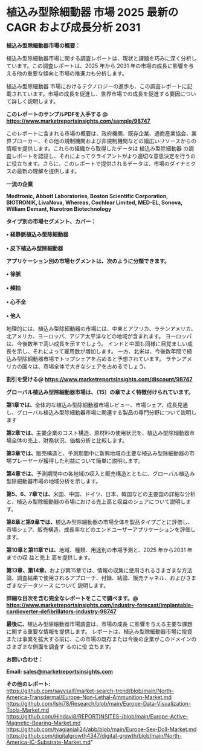 # 植込み型除細動器 市場 2025 最新の CAGR および成長分析 2031

<strong><b>植込み型除細動器市場の概要：</b></strong>

植込み型除細動器市場に関する調査レポートは、現状と課題を巧みに深く分析しています。この調査レポートは、2025 年から 2031 年の市場の成長に影響を与える他の重要な傾向と市場の推進力も分析します。

植込み型除細動器 市場におけるテクノロジーの進歩も、この調査レポートに記載されています。市場の成長を促進し、世界市場での成長を促進する要因について詳しく説明します。

<strong>このレポートのサンプルPDFを入手する @ <a href=https://www.marketreportsinsights.com/sample/98747>https://www.marketreportsinsights.com/sample/98747</a></strong>

このレポートに含まれる市場の概要は、政府機関、既存企業、通商産業協会、業界ブローカー、その他の規制機関および非規制機関などの幅広いリソースからの情報を提供します。これらの組織から取得したデータは 植込み型除細動器 の調査レポートを認証し、それによってクライアントがより適切な意思決定を行うのに役立ちます。さらに、このレポートで提供されるデータは、市場のダイナミクスの最新の理解を提供します。

<strong>一流の企業</strong>

<strong><b>Medtronic, Abbott Laboratories, Boston Scientific Corporation, BIOTRONIK, LivaNova, Whereas, Cochlear Limited, MED-EL, Sonova, William Demant, Nurotron Biotechnology</b></strong>

<strong><b>タイプ別の市場セグメント、カバー：</b></strong>

<strong>• 経静脈植込み型除細動器<br><br>• 皮下植込み型除細動器</strong>

<strong><b>アプリケーション別の市場セグメントは、次のように分類できます。</b></strong>

<strong>• 徐脈<br><br>• 頻拍<br><br>• 心不全<br><br>• 他人</strong>

 地理的には、植込み型除細動器の市場には、中東とアフリカ、ラテンアメリカ、北アメリカ、ヨーロッパ、アジア太平洋などの地域が含まれます。 ヨーロッパは、今後数年で高い成長を示すでしょう。 インドと中国も同様に目覚ましい成長を示し、それによって雇用数が増加します。 一方、北米は、今後数年間で植込み型除細動器市場でトップシェアを占めると予想されています。 ラテンアメリカの国々は、市場全体で大きなシェアを占めるでしょう。

<strong>割引を受ける@ <a href=https://www.marketreportsinsights.com/discount/98747>https://www.marketreportsinsights.com/discount/98747</a></strong>

<strong><b>グローバル植込み型除細動器市場は、（15）の章でよく特徴付けられています。</b></strong>

<strong><b>第</b></strong><strong><b>1章では、</b></strong>全体的な植込み型除細動器市場レビュー、市場シェア、成長見通し、グローバル植込み型除細動器市場に関連する製品の専門分野について説明します

<strong><b>第2章では、</b></strong>主要企業のコスト構造、原材料の使用状況を、植込み型除細動器市場全体の売上、財務状況、価格分析と比較します。

<strong><b>第3章では、</b></strong>販売構造と、予測期間中に新興地域の主要な植込み型除細動器の市場プレーヤーが獲得した利益について簡単に説明します。

<strong><b>第4章では、</b></strong>予測期間中の各地域の収入と販売構造とともに、グローバル植込み型除細動器市場の地域分析を示します。

<strong><b>第5、6、7章では、</b></strong>米国、中国、ドイツ、日本、韓国などの主要国の詳細な分析と、植込み型除細動器の市場における売上高と収益のシェアについて説明します。

<strong><b>第8章と第9章では、</b></strong>植込み型除細動器の市場全体を製品タイプごとに評価し、市場シェア、販売構造、成長率などのエンドユーザーアプリケーションを評価します。

<strong><b>第10章と第11章では、</b></strong>地域、種類、用途別の市場予測と、2025 年から2031 年までの収 益と売上 高を提供します。

<strong><b>第13章、第14章、</b></strong>および第15章では、情報の収集に使用されるさまざまな方法論、調査結果で使用されるアプローチ、付録、結論、販売チャネル、およびさまざまなデータソース について 説明します。

<strong>詳細な目次を含む完全なレポートをここで調べます。@ <a href=https://www.marketreportsinsights.com/industry-forecast/implantable-cardioverter-defibrillators-industry-98747>https://www.marketreportsinsights.com/industry-forecast/implantable-cardioverter-defibrillators-industry-98747</a></strong>

<strong><b>最後に、</b></strong>植込み型除細動器市場調査は、市場の成長 に影響を</a>与える主要な課題に関する重要な情報を提供します。 レポートは、植込み型除細動器市場に投資または事業を拡大する前に、この市場の既存または今後の企業がこのドメインのさまざまな側面を調査す るのに役 立ちます。

<strong><b>お問い合わせ：</b></strong>

<strong>Email: </strong><a href=mailto:sales@marketreportsinsights.com><strong>sales@marketreportsinsights.com</strong></a>

<strong>その他のレポート:</strong>
<br>
<a href=https://github.com/sayysaif/market-search-trend/blob/main/North-America-Transdermal/Europe-Non-Lethal-Ammunition-Market.md>https://github.com/sayysaif/market-search-trend/blob/main/North-America-Transdermal/Europe-Non-Lethal-Ammunition-Market.md</a>
<br>
<a href=https://github.com/Ishi78/Research/blob/main/Europe-Data-Visualization-Tools-Market.md>https://github.com/Ishi78/Research/blob/main/Europe-Data-Visualization-Tools-Market.md</a>
<br>
<a href=https://github.com/Hindavi8/REPORTINSITES-/blob/main/Europe-Active-Magnetic-Bearing-Market.md>https://github.com/Hindavi8/REPORTINSITES-/blob/main/Europe-Active-Magnetic-Bearing-Market.md</a>
<br>
<a href=https://github.com/tyagianjali24/abb/blob/main/Europe-Sex-Doll-Market.md>https://github.com/tyagianjali24/abb/blob/main/Europe-Sex-Doll-Market.md</a>
<br>
<a href=https://github.com/digitalgrowth4347/digital-growth/blob/main/North-America-IC-Substrate-Market.md>https://github.com/digitalgrowth4347/digital-growth/blob/main/North-America-IC-Substrate-Market.md</a>"
